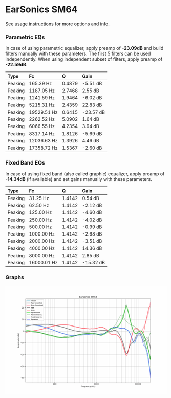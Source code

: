 # EarSonics SM64
See [usage instructions](https://github.com/jaakkopasanen/AutoEq#usage) for more options and info.

### Parametric EQs
In case of using parametric equalizer, apply preamp of **-23.09dB** and build filters manually
with these parameters. The first 5 filters can be used independently.
When using independent subset of filters, apply preamp of **-22.59dB**.

| Type    | Fc          |      Q | Gain      |
|:--------|:------------|:-------|:----------|
| Peaking | 165.39 Hz   | 0.4879 | -5.51 dB  |
| Peaking | 1187.05 Hz  | 2.7468 | 2.55 dB   |
| Peaking | 1241.59 Hz  | 1.9464 | -6.02 dB  |
| Peaking | 5215.31 Hz  | 2.4359 | 22.83 dB  |
| Peaking | 19529.51 Hz | 0.6415 | -23.57 dB |
| Peaking | 2262.52 Hz  | 5.0902 | 1.64 dB   |
| Peaking | 6066.55 Hz  | 4.2354 | 3.94 dB   |
| Peaking | 8317.14 Hz  | 1.8126 | -5.69 dB  |
| Peaking | 12036.63 Hz | 1.3926 | 4.46 dB   |
| Peaking | 17358.72 Hz | 1.5367 | -2.60 dB  |

### Fixed Band EQs
In case of using fixed band (also called graphic) equalizer, apply preamp of **-14.34dB**
(if available) and set gains manually with these parameters.

| Type    | Fc          |      Q | Gain      |
|:--------|:------------|:-------|:----------|
| Peaking | 31.25 Hz    | 1.4142 | 0.54 dB   |
| Peaking | 62.50 Hz    | 1.4142 | -2.12 dB  |
| Peaking | 125.00 Hz   | 1.4142 | -4.60 dB  |
| Peaking | 250.00 Hz   | 1.4142 | -4.02 dB  |
| Peaking | 500.00 Hz   | 1.4142 | -0.99 dB  |
| Peaking | 1000.00 Hz  | 1.4142 | -2.68 dB  |
| Peaking | 2000.00 Hz  | 1.4142 | -3.51 dB  |
| Peaking | 4000.00 Hz  | 1.4142 | 14.36 dB  |
| Peaking | 8000.00 Hz  | 1.4142 | 2.85 dB   |
| Peaking | 16000.01 Hz | 1.4142 | -15.32 dB |

### Graphs
![](./EarSonics%20SM64.png)